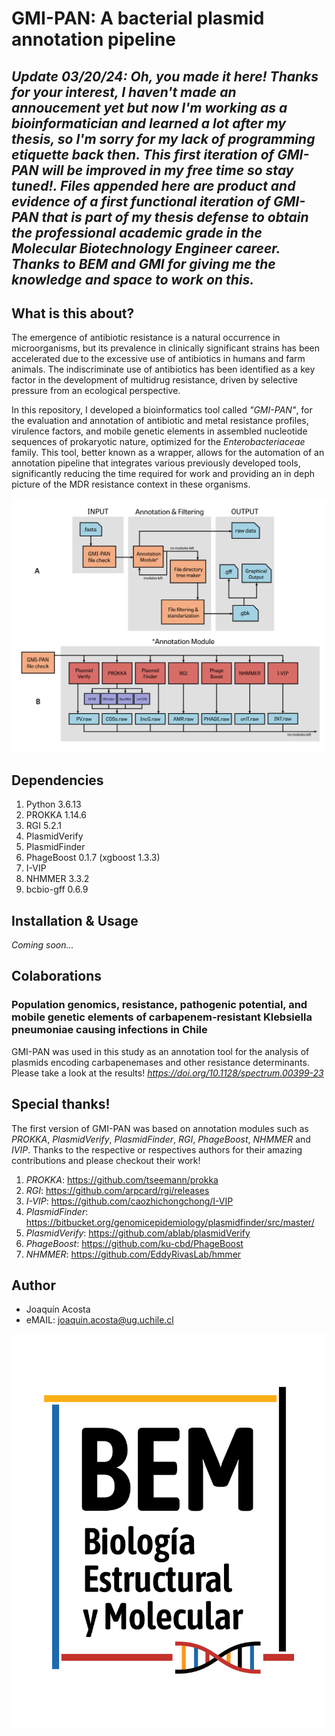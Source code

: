 # GMI-PAN: A bacterial plasmid annotation pipeline

## *Update 03/20/24: Oh, you made it here! Thanks for your interest, I haven't made an annoucement yet but now I'm working as a bioinformatician and learned a lot after my thesis, so I'm sorry for my lack of programming etiquette back then. This first iteration of GMI-PAN will be improved in my free time so stay tuned!. Files appended here are product and evidence of a first functional iteration of GMI-PAN that is part of my thesis defense to obtain the professional academic grade in the Molecular Biotechnology Engineer career. Thanks to *BEM* and *GMI* for giving me the knowledge and space to work on this.*

## What is this about?

The emergence of antibiotic resistance is a natural occurrence in microorganisms, but its prevalence in clinically significant strains has been accelerated due to the excessive use of antibiotics in humans and farm animals. The indiscriminate use of antibiotics has been identified as a key factor in the development of multidrug resistance, driven by selective pressure from an ecological perspective.

In this repository, I developed a bioinformatics tool called *"GMI-PAN"*, for the evaluation and annotation of antibiotic and metal resistance profiles, virulence factors, and mobile genetic elements in assembled nucleotide sequences of prokaryotic nature, optimized for the *Enterobacteriaceae* family. This tool, better known as a wrapper, allows for the automation of an annotation pipeline that integrates various previously developed tools, significantly reducing the time required for work and providing an in deph picture of the MDR resistance context in these organisms.

![pipeline](/Supplementary_Data/figura1.png)

## Dependencies
1. Python 3.6.13
1. PROKKA 1.14.6
1. RGI 5.2.1
1. PlasmidVerify
1. PlasmidFinder
1. PhageBoost 0.1.7 (xgboost 1.3.3)
1. I-VIP
1. NHMMER 3.3.2
1. bcbio-gff 0.6.9

## Installation & Usage

*Coming soon...*

## Colaborations

### Population genomics, resistance, pathogenic potential, and mobile genetic elements of carbapenem-resistant Klebsiella pneumoniae causing infections in Chile
GMI-PAN was used in this study as an annotation tool for the analysis of plasmids encoding carbapenemases and other resistance determinants. Please take a look at the results! *https://doi.org/10.1128/spectrum.00399-23*

## Special thanks!

The first version of GMI-PAN was based on annotation modules such as *PROKKA*, *PlasmidVerify*, *PlasmidFinder*, *RGI*, *PhageBoost*, *NHMMER* and *IVIP*. Thanks to the respective or respectives authors for their amazing contributions and please checkout their work!

1. *PROKKA*: https://github.com/tseemann/prokka
1. *RGI*: https://github.com/arpcard/rgi/releases
1. *I-VIP*: https://github.com/caozhichongchong/I-VIP
1. *PlasmidFinder*: https://bitbucket.org/genomicepidemiology/plasmidfinder/src/master/
1. *PlasmidVerify*: https://github.com/ablab/plasmidVerify
1. *PhageBoost*: https://github.com/ku-cbd/PhageBoost
1. *NHMMER*: https://github.com/EddyRivasLab/hmmer

## Author

- Joaquín Acosta
- eMAIL: joaquin.acosta@ug.uchile.cl

![logo](/miscellaneous/bem_long.png)

